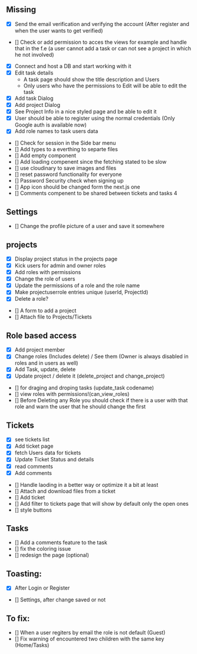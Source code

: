 
## Missing
- [x] Send the email verification and verifying the account (After register and when the user wants to get verified)
- [] Check or add permission to acces the views for example and handle that in the f.e (a user cannot add a task or can not see a project in which he not involved)
- [x] Connect and host a DB and start working with it
- [x] Edit task details
    * A task page should show the title description and Users
    * Only users who have the permissions to Edit will be able to edit the task
- [x] Add task Dialog
- [x] Add project Dialog
- [x] See Project Info in a nice styled page and be able to edit it
- [x] User should be able to register using the normal credentials (Only Google auth is available now)
- [x] Add role names to task users data 
- [] Check for session in the Side bar menu
- [] Add types to a everthing to separte files
- [] Add empty component
- [] Add loading compenent since the fetching stated to be slow
- [] use cloudinary to save images and files
- [] reset password functionality for everyone
- [] Password Security check when signing up
- [] App icon should be changed form the next.js one
- [] Comments compenent to be shared between tickets and tasks 4

## Settings
- [] Change the profile picture of a user and save it somewhere

## projects
- [x] Display project status in the projects page
- [x] Kick users for admin and owner roles
- [x] Add roles with permissions
- [x] Change the role of users
- [x] Update the permissions of a role and the role name
- [x] Make projectuserrole entries unique (userId, ProjectId)
- [x] Delete a role?
- [] A form to add a project
- [] Attach file to Projects/Tickets



## Role based access
- [x] Add project member
- [x] Change roles (Includes delete) / See them (Owner is always disabled in roles and in users as well)
- [x] Add Task, update, delete
- [x] Update project / delete it (delete_project and change_project)
- [] for draging and droping tasks (update_task codename)
- [] view roles with permissions!(can_view_roles)
- [] Before Deleting any Role you should check if there is a user with that role and warn the user that he should change the first

## Tickets
- [X] see tickets list
- [x] Add ticket page
- [x] fetch Users data for tickets
- [x] Update Ticket Status and details
- [x] read comments
- [x] Add comments
- [] Handle laoding in a better way or optimize it a bit at least
- [] Attach and download files from a ticket
- [] Add ticket
- [] Add filter to tickets page that will show by default only the open ones
- [] style buttons

## Tasks
- [] Add a comments feature to the task
- [] fix the coloring issue
- [] redesign the page (optional)


## Toasting:
- [x] After Login or Register
- [] Settings, after change saved or not

## To fix:
- [] When a user regiters by email the role is not default (Guest)
- [] Fix warning of encountered two children with the same key (Home/Tasks)

